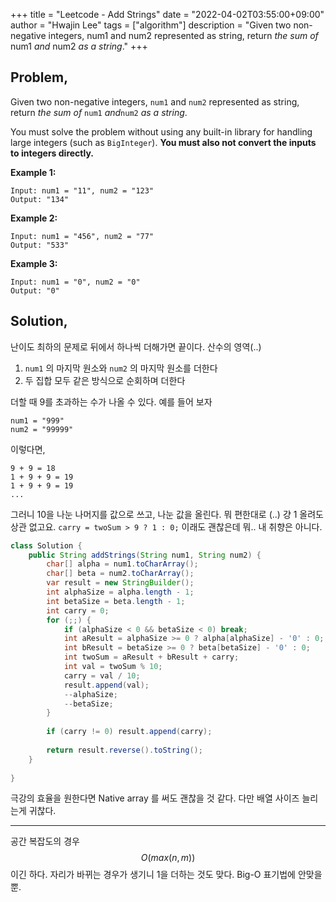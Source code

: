 +++
title = "Leetcode - Add Strings"
date = "2022-04-02T03:55:00+09:00"
author = "Hwajin Lee"
tags = ["algorithm"]
description = "Given two non-negative integers, num1 and num2 represented as string, return *the sum of* num1 *and* num2 *as a string*."
+++

## Problem,

Given two non-negative integers, `num1` and `num2` represented as string, return *the sum of* `num1` *and*`num2` *as a string*.

You must solve the problem without using any built-in library for handling large integers (such as `BigInteger`). **You must also not convert the inputs to integers directly.**

**Example 1:**

```
Input: num1 = "11", num2 = "123"
Output: "134"
```

**Example 2:**

```
Input: num1 = "456", num2 = "77"
Output: "533"
```

**Example 3:**

```
Input: num1 = "0", num2 = "0"
Output: "0"
```

 

## Solution,

난이도 최하의 문제로 뒤에서 하나씩 더해가면 끝이다. 산수의 영역(..)

1. `num1` 의 마지막 원소와 `num2` 의 마지막 원소를 더한다
2. 두 집합 모두 같은 방식으로 순회하며 더한다

더할 때 9를 초과하는 수가 나올 수 있다. 예를 들어 보자

```
num1 = "999"
num2 = "99999"
```

이렇다면,

```
9 + 9 = 18
1 + 9 + 9 = 19
1 + 9 + 9 = 19
...
```

그러니 10을 나눈 나머지를 값으로 쓰고, 나눈 값을 올린다. 뭐 편한대로 (..) 걍 1 올려도 상관 없고요. `carry = twoSum > 9 ? 1 : 0;` 이래도 괜찮은데 뭐.. 내 취향은 아니다.

```java
class Solution {
    public String addStrings(String num1, String num2) {
        char[] alpha = num1.toCharArray();
        char[] beta = num2.toCharArray();
        var result = new StringBuilder();
        int alphaSize = alpha.length - 1;
        int betaSize = beta.length - 1;
        int carry = 0;
        for (;;) {
            if (alphaSize < 0 && betaSize < 0) break;
            int aResult = alphaSize >= 0 ? alpha[alphaSize] - '0' : 0;
            int bResult = betaSize >= 0 ? beta[betaSize] - '0' : 0;
            int twoSum = aResult + bResult + carry;
            int val = twoSum % 10;
            carry = val / 10;
            result.append(val);
            --alphaSize;
            --betaSize;
        }
        
        if (carry != 0) result.append(carry);
        
        return result.reverse().toString();
    }
    
}
```

극강의 효율을 원한다면 Native array 를 써도 괜찮을 것 같다. 다만 배열 사이즈 늘리는게 귀찮다.

---

공간 복잡도의 경우 $$O(max(n, m))$$ 이긴 하다. 자리가 바뀌는 경우가 생기니 1을 더하는 것도 맞다. Big-O 표기법에 안맞을 뿐.